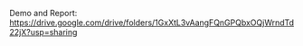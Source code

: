 Demo and Report: https://drive.google.com/drive/folders/1GxXtL3vAangFQnGPQbxOQjWrndTd22jX?usp=sharing
